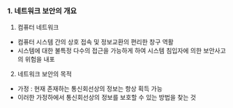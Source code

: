 ### 1. 네트워크 보안의 개요

1. 컴퓨터 네트워크

- 컴퓨터 시스템 간의 상호 접속 및 정보교환의 편리한 창구 역활
- 시스템에 대한 불특정 다수의 접근을 가능하게 하여 시스템 침입자에 의한 보안사고의 위험을 내포

2. 네트워크 보안의 목적

- 가정 : 현재 존재하는 통신회선상의 정보는 항상 획득 가능
- 이러한 가정하에서 통신회선상의 정보를 보호할 수 있는 방법을 찾는 것
